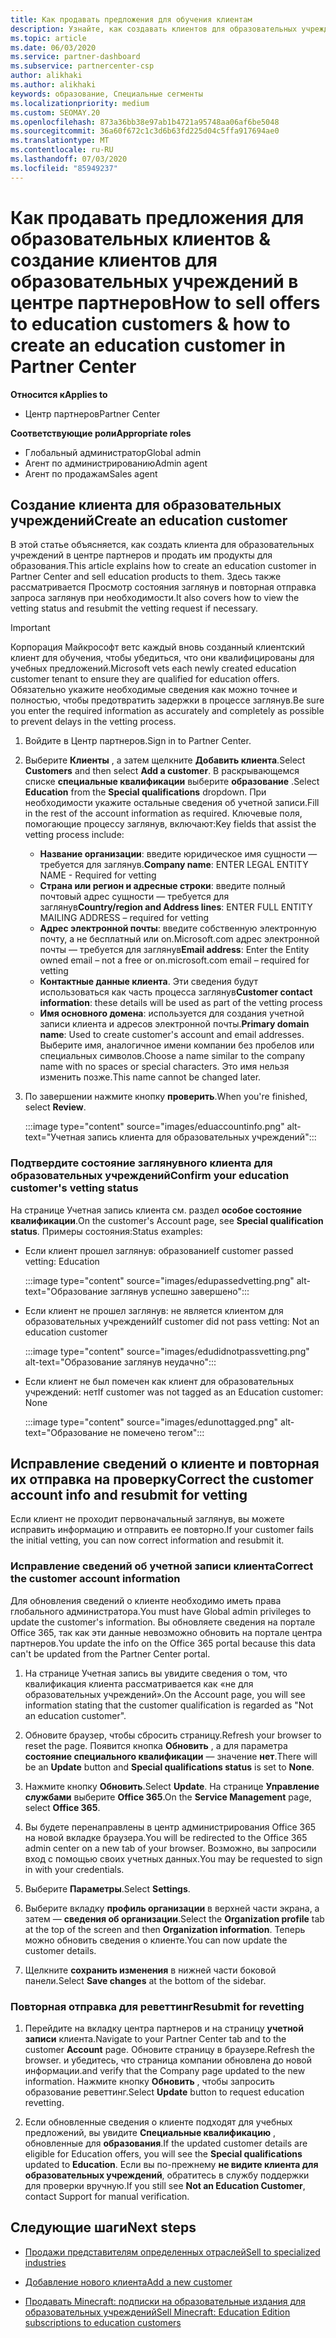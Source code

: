 ```yaml
---
title: Как продавать предложения для обучения клиентам
description: Узнайте, как создавать клиентов для образовательных учреждений и продавать предложения в центре партнеров.
ms.topic: article
ms.date: 06/03/2020
ms.service: partner-dashboard
ms.subservice: partnercenter-csp
author: alikhaki
ms.author: alikhaki
keywords: образование, Специальные сегменты
ms.localizationpriority: medium
ms.custom: SEOMAY.20
ms.openlocfilehash: 873a36bb38e97ab1b4721a95748aa06af6be5048
ms.sourcegitcommit: 36a60f672c1c3d6b63fd225d04c5ffa917694ae0
ms.translationtype: MT
ms.contentlocale: ru-RU
ms.lasthandoff: 07/03/2020
ms.locfileid: "85949237"
---
```

# <a name="how-to-sell-offers-to-education-customers--how-to-create-an-education-customer-in-partner-center"></a><span data-ttu-id="966ed-104">Как продавать предложения для образовательных клиентов & создание клиентов для образовательных учреждений в центре партнеров</span><span class="sxs-lookup"><span data-stu-id="966ed-104">How to sell offers to education customers & how to create an education customer in Partner Center</span></span>

<span data-ttu-id="966ed-105">**Относится к**</span><span class="sxs-lookup"><span data-stu-id="966ed-105">**Applies to**</span></span>

- <span data-ttu-id="966ed-106">Центр партнеров</span><span class="sxs-lookup"><span data-stu-id="966ed-106">Partner Center</span></span>

<span data-ttu-id="966ed-107">**Соответствующие роли**</span><span class="sxs-lookup"><span data-stu-id="966ed-107">**Appropriate roles**</span></span>

- <span data-ttu-id="966ed-108">Глобальный администратор</span><span class="sxs-lookup"><span data-stu-id="966ed-108">Global admin</span></span>
- <span data-ttu-id="966ed-109">Агент по администрированию</span><span class="sxs-lookup"><span data-stu-id="966ed-109">Admin agent</span></span>
- <span data-ttu-id="966ed-110">Агент по продажам</span><span class="sxs-lookup"><span data-stu-id="966ed-110">Sales agent</span></span>

## <a name="create-an-education-customer"></a><span data-ttu-id="966ed-111">Создание клиента для образовательных учреждений</span><span class="sxs-lookup"><span data-stu-id="966ed-111">Create an education customer</span></span>

<span data-ttu-id="966ed-112">В этой статье объясняется, как создать клиента для образовательных учреждений в центре партнеров и продать им продукты для образования.</span><span class="sxs-lookup"><span data-stu-id="966ed-112">This article explains how to create an education customer in Partner Center and sell education products to them.</span></span> <span data-ttu-id="966ed-113">Здесь также рассматривается Просмотр состояния заглянув и повторная отправка запроса заглянув при необходимости.</span><span class="sxs-lookup"><span data-stu-id="966ed-113">It also covers how to view the vetting status and resubmit the vetting request if necessary.</span></span>

> [!IMPORTANT]
> <span data-ttu-id="966ed-114">Корпорация Майкрософт ветс каждый вновь созданный клиентский клиент для обучения, чтобы убедиться, что они квалифицированы для учебных предложений.</span><span class="sxs-lookup"><span data-stu-id="966ed-114">Microsoft vets each newly created education customer tenant to ensure they are qualified for education offers.</span></span>  <span data-ttu-id="966ed-115">Обязательно укажите необходимые сведения как можно точнее и полностью, чтобы предотвратить задержки в процессе заглянув.</span><span class="sxs-lookup"><span data-stu-id="966ed-115">Be sure you enter the required information as accurately and completely as possible to prevent delays in the vetting process.</span></span>

1. <span data-ttu-id="966ed-116">Войдите в Центр партнеров.</span><span class="sxs-lookup"><span data-stu-id="966ed-116">Sign in to Partner Center.</span></span>

2. <span data-ttu-id="966ed-117">Выберите **Клиенты** , а затем щелкните **Добавить клиента**.</span><span class="sxs-lookup"><span data-stu-id="966ed-117">Select **Customers** and then select **Add a customer**.</span></span> <span data-ttu-id="966ed-118">В раскрывающемся списке **специальные квалификации** выберите **образование** .</span><span class="sxs-lookup"><span data-stu-id="966ed-118">Select **Education** from the **Special qualifications** dropdown.</span></span>  <span data-ttu-id="966ed-119">При необходимости укажите остальные сведения об учетной записи.</span><span class="sxs-lookup"><span data-stu-id="966ed-119">Fill in the rest of the account information as required.</span></span>  <span data-ttu-id="966ed-120">Ключевые поля, помогающие процессу заглянув, включают:</span><span class="sxs-lookup"><span data-stu-id="966ed-120">Key fields that assist the vetting process include:</span></span>

   - <span data-ttu-id="966ed-121">**Название организации**: введите юридическое имя сущности — требуется для заглянув.</span><span class="sxs-lookup"><span data-stu-id="966ed-121">**Company name**: ENTER LEGAL ENTITY NAME - Required for vetting</span></span>
   - <span data-ttu-id="966ed-122">**Страна или регион и адресные строки**: введите полный почтовый адрес сущности — требуется для заглянув</span><span class="sxs-lookup"><span data-stu-id="966ed-122">**Country/region and Address lines**: ENTER FULL ENTITY MAILING ADDRESS – required for vetting</span></span>
   - <span data-ttu-id="966ed-123">**Адрес электронной почты**: введите собственную электронную почту, а не бесплатный или on.Microsoft.com адрес электронной почты — требуется для заглянув</span><span class="sxs-lookup"><span data-stu-id="966ed-123">**Email address**:  Enter the Entity owned email – not a free or on.microsoft.com email – required for vetting</span></span>
   - <span data-ttu-id="966ed-124">**Контактные данные клиента**. Эти сведения будут использоваться как часть процесса заглянув</span><span class="sxs-lookup"><span data-stu-id="966ed-124">**Customer contact information**: these details will be used as part of the vetting process</span></span>
   - <span data-ttu-id="966ed-125">**Имя основного домена**: используется для создания учетной записи клиента и адресов электронной почты.</span><span class="sxs-lookup"><span data-stu-id="966ed-125">**Primary domain name**:  Used to create customer's account and email addresses.</span></span>  <span data-ttu-id="966ed-126">Выберите имя, аналогичное имени компании без пробелов или специальных символов.</span><span class="sxs-lookup"><span data-stu-id="966ed-126">Choose a name similar to the company name with no spaces or special characters.</span></span>  <span data-ttu-id="966ed-127">Это имя нельзя изменить позже.</span><span class="sxs-lookup"><span data-stu-id="966ed-127">This name cannot be changed later.</span></span>

3. <span data-ttu-id="966ed-128">По завершении нажмите кнопку **проверить**.</span><span class="sxs-lookup"><span data-stu-id="966ed-128">When you're finished, select **Review**.</span></span>

   :::image type="content" source="images/eduaccountinfo.png" alt-text="Учетная запись клиента для образовательных учреждений":::

### <a name="confirm-your-education-customers-vetting-status"></a><span data-ttu-id="966ed-130">Подтвердите состояние заглянувного клиента для образовательных учреждений</span><span class="sxs-lookup"><span data-stu-id="966ed-130">Confirm your education customer's vetting status</span></span>

<span data-ttu-id="966ed-131">На странице Учетная запись клиента см. раздел **особое состояние квалификации**.</span><span class="sxs-lookup"><span data-stu-id="966ed-131">On the customer's Account page, see **Special qualification status**.</span></span>
<span data-ttu-id="966ed-132">Примеры состояния:</span><span class="sxs-lookup"><span data-stu-id="966ed-132">Status examples:</span></span>

- <span data-ttu-id="966ed-133">Если клиент прошел заглянув: образование</span><span class="sxs-lookup"><span data-stu-id="966ed-133">If customer passed vetting:  Education</span></span>

   :::image type="content" source="images/edupassedvetting.png" alt-text="Образование заглянув успешно завершено":::

- <span data-ttu-id="966ed-135">Если клиент не прошел заглянув: не является клиентом для образовательных учреждений</span><span class="sxs-lookup"><span data-stu-id="966ed-135">If customer did not pass vetting:  Not an education customer</span></span>

   :::image type="content" source="images/edudidnotpassvetting.png" alt-text="Образование заглянув неудачно":::

- <span data-ttu-id="966ed-137">Если клиент не был помечен как клиент для образовательных учреждений: нет</span><span class="sxs-lookup"><span data-stu-id="966ed-137">If customer was not tagged as an Education customer:  None</span></span>

   :::image type="content" source="images/edunottagged.png" alt-text="Образование не помечено тегом":::

## <a name="correct-the-customer-account-info-and-resubmit-for-vetting"></a><span data-ttu-id="966ed-139">Исправление сведений о клиенте и повторная их отправка на проверку</span><span class="sxs-lookup"><span data-stu-id="966ed-139">Correct the customer account info and resubmit for vetting</span></span>  

<span data-ttu-id="966ed-140">Если клиент не проходит первоначальный заглянув, вы можете исправить информацию и отправить ее повторно.</span><span class="sxs-lookup"><span data-stu-id="966ed-140">If your customer fails the initial vetting, you can now correct information and resubmit it.</span></span>

### <a name="correct-the-customer-account-information"></a><span data-ttu-id="966ed-141">Исправление сведений об учетной записи клиента</span><span class="sxs-lookup"><span data-stu-id="966ed-141">Correct the customer account information</span></span>

<span data-ttu-id="966ed-142">Для обновления сведений о клиенте необходимо иметь права глобального администратора.</span><span class="sxs-lookup"><span data-stu-id="966ed-142">You must have Global admin privileges to update the customer's information.</span></span> <span data-ttu-id="966ed-143">Вы обновляете сведения на портале Office 365, так как эти данные невозможно обновить на портале центра партнеров.</span><span class="sxs-lookup"><span data-stu-id="966ed-143">You update the info on the Office 365 portal because this data can't be updated from the Partner Center portal.</span></span>

1. <span data-ttu-id="966ed-144">На странице Учетная запись вы увидите сведения о том, что квалификация клиента рассматривается как «не для образовательных учреждений».</span><span class="sxs-lookup"><span data-stu-id="966ed-144">On the Account page, you will see information stating that the customer qualification is regarded as "Not an education customer".</span></span>

2. <span data-ttu-id="966ed-145">Обновите браузер, чтобы сбросить страницу.</span><span class="sxs-lookup"><span data-stu-id="966ed-145">Refresh your browser to reset the page.</span></span> <span data-ttu-id="966ed-146">Появится кнопка **Обновить** , а для параметра **состояние специального квалификации** — значение **нет**.</span><span class="sxs-lookup"><span data-stu-id="966ed-146">There will be an **Update** button and **Special qualifications status** is set to **None**.</span></span>

3. <span data-ttu-id="966ed-147">Нажмите кнопку **Обновить**.</span><span class="sxs-lookup"><span data-stu-id="966ed-147">Select **Update**.</span></span> <span data-ttu-id="966ed-148">На странице **Управление службами** выберите **Office 365**.</span><span class="sxs-lookup"><span data-stu-id="966ed-148">On the **Service Management** page, select **Office 365**.</span></span>

4. <span data-ttu-id="966ed-149">Вы будете перенаправлены в центр администрирования Office 365 на новой вкладке браузера.</span><span class="sxs-lookup"><span data-stu-id="966ed-149">You will be redirected to the Office 365 admin center on a new tab of your browser.</span></span> <span data-ttu-id="966ed-150">Возможно, вы запросили вход с помощью своих учетных данных.</span><span class="sxs-lookup"><span data-stu-id="966ed-150">You may be requested to sign in with your credentials.</span></span>

5. <span data-ttu-id="966ed-151">Выберите **Параметры**.</span><span class="sxs-lookup"><span data-stu-id="966ed-151">Select **Settings**.</span></span>

6. <span data-ttu-id="966ed-152">Выберите вкладку **профиль организации** в верхней части экрана, а затем — **сведения об организации**.</span><span class="sxs-lookup"><span data-stu-id="966ed-152">Select the **Organization profile** tab at the top of the screen and then **Organization information**.</span></span> <span data-ttu-id="966ed-153">Теперь можно обновить сведения о клиенте.</span><span class="sxs-lookup"><span data-stu-id="966ed-153">You can now update the customer details.</span></span>

7. <span data-ttu-id="966ed-154">Щелкните **сохранить изменения** в нижней части боковой панели.</span><span class="sxs-lookup"><span data-stu-id="966ed-154">Select **Save changes** at the bottom of the sidebar.</span></span>  

### <a name="resubmit-for-revetting"></a><span data-ttu-id="966ed-155">Повторная отправка для реветтинг</span><span class="sxs-lookup"><span data-stu-id="966ed-155">Resubmit for revetting</span></span>

1. <span data-ttu-id="966ed-156">Перейдите на вкладку центра партнеров и на страницу **учетной записи** клиента.</span><span class="sxs-lookup"><span data-stu-id="966ed-156">Navigate to your Partner Center tab and to the customer **Account** page.</span></span> <span data-ttu-id="966ed-157">Обновите страницу в браузере.</span><span class="sxs-lookup"><span data-stu-id="966ed-157">Refresh the browser.</span></span> <span data-ttu-id="966ed-158">и убедитесь, что страница компании обновлена до новой информации.</span><span class="sxs-lookup"><span data-stu-id="966ed-158">and verify that the Company page updated to the new information.</span></span> <span data-ttu-id="966ed-159">Нажмите кнопку **Обновить** , чтобы запросить образование реветтинг.</span><span class="sxs-lookup"><span data-stu-id="966ed-159">Select **Update** button to request education revetting.</span></span>

2. <span data-ttu-id="966ed-160">Если обновленные сведения о клиенте подходят для учебных предложений, вы увидите **Специальные квалификацию** , обновленные для **образования**.</span><span class="sxs-lookup"><span data-stu-id="966ed-160">If the updated customer details are eligible for Education offers, you will see the **Special qualifications** updated to **Education**.</span></span> <span data-ttu-id="966ed-161">Если вы по-прежнему **не видите клиента для образовательных учреждений**, обратитесь в службу поддержки для проверки вручную.</span><span class="sxs-lookup"><span data-stu-id="966ed-161">If you still see **Not an Education Customer**, contact Support for manual verification.</span></span>

## <a name="next-steps"></a><span data-ttu-id="966ed-162">Следующие шаги</span><span class="sxs-lookup"><span data-stu-id="966ed-162">Next steps</span></span>

- [<span data-ttu-id="966ed-163">Продажи представителям определенных отраслей</span><span class="sxs-lookup"><span data-stu-id="966ed-163">Sell to specialized industries</span></span>](get-special-pricing-for-offers.md)

- [<span data-ttu-id="966ed-164">Добавление нового клиента</span><span class="sxs-lookup"><span data-stu-id="966ed-164">Add a new customer</span></span>](add-a-new-customer.md)

- [<span data-ttu-id="966ed-165">Продавать Minecraft: подписки на образовательные издания для образовательных учреждений</span><span class="sxs-lookup"><span data-stu-id="966ed-165">Sell Minecraft: Education Edition subscriptions to education customers</span></span>](minecraft-subscriptions.md)
